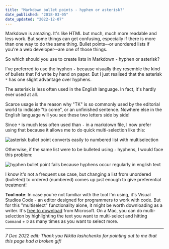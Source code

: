 ```yaml
---
title: "Markdown bullet points - hyphen or asterisk?"
date_published: "2018-03-05"
date_updated: "2022-12-07"
---
```


Markdown is amazing. It's like HTML but much, much more readable and less work. But some things can get confusing, especially if there is more than one way to do the same thing. Bullet points--or unordered lists if you're a web developer--are one of those things.

So which should you use to create lists in Markdown - hyphen or asterisk?

I've preferred to use the hyphen `-` because visually they resemble the kind of bullets that I'd write by hand on paper. But I just realised that the asterisk `*` has one slight advantage over hyphens.

The asterisk is less often used in the English language. In fact, it's hardly ever used at all.

Scarce usage is the reason why "TK" is so commonly used by the editorial world to indicate "to come", or an unfinished sentence. Nowhere else in the English language will you see these two letters side by side!

Since `*` is much less often used than `-` in a markdown file, I now prefer using that because it allows me to do quick multi-selection like this:

![asterisk bullet point converts easily to numbered list with multiselection](/images/asterisks-bullet-markdown-success.gif)

Otherwise, if the same list were to be bulleted using `-` hyphens, I would face this problem:

![hyphen bullet point fails because hyphens occur regularly in english text](/images/hyphen-markdown-bullet-fail.gif)

I know it's not a frequent use case, but changing a list from unordered (bulleted) to ordered (numbered) comes up just enough to give preferential treatment!

**Tool note**: In case you're not familiar with the tool I'm using, it's Visual Studios Code - an editor designed for programmers to work with code. But for this "multiselect" functionality alone, it might be worth downloading as a writer. It's [free to download](https://code.visualstudio.com/download) from Microsoft. On a Mac, you can do multi-selection by highlighting the text you want to multi-select and hitting `Command` + `D` as many times as you want to select more.

---

*7 Dec 2022 edit: Thank you Nikita Iashchenko for pointing out to me that this page had a broken gif!*
